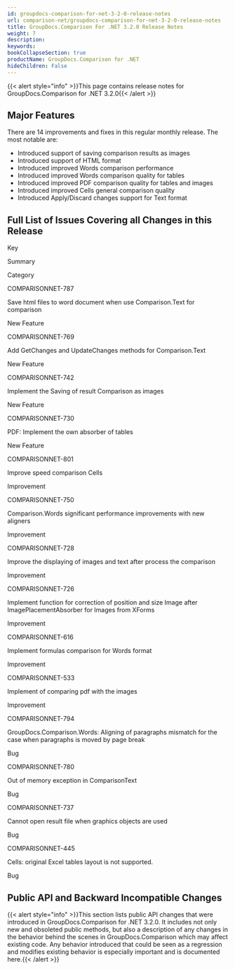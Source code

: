 ```yaml
---
id: groupdocs-comparison-for-net-3-2-0-release-notes
url: comparison-net/groupdocs-comparison-for-net-3-2-0-release-notes
title: GroupDocs.Comparison For .NET 3.2.0 Release Notes
weight: 7
description: 
keywords: 
bookCollapseSection: true
productName: GroupDocs.Comparison for .NET
hideChildren: False
---
```

{{< alert style="info" >}}This page contains release notes for GroupDocs.Comparison for .NET 3.2.0{{< /alert >}}

## Major Features

There are 14 improvements and fixes in this regular monthly release. The most notable are:

*   Introduced support of saving comparison results as images
*   Introduced support of HTML format
*   Introduced improved Words comparison performance
*   Introduced improved Words comparison quality for tables
*   Introduced improved PDF comparison quality for tables and images
*   Introduced improved Cells general comparison quality
*   Introduced Apply/Discard changes support for Text format

## Full List of Issues Covering all Changes in this Release

Key

Summary

Category

COMPARISONNET-787

Save html files to word document when use Comparison.Text for comparison

New Feature

COMPARISONNET-769

Add GetChanges and UpdateChanges methods for Comparison.Text

New Feature

COMPARISONNET-742

Implement the Saving of result Comparison as images

New Feature

COMPARISONNET-730

PDF: Implement the own absorber of tables

New Feature

COMPARISONNET-801

Improve speed comparison Cells

Improvement

COMPARISONNET-750

Comparison.Words significant performance improvements with new aligners

Improvement

COMPARISONNET-728

Improve the displaying of images and text after process the comparison

Improvement

COMPARISONNET-726

Implement function for correction of position and size Image after ImagePlacementAbsorber for Images from XForms

Improvement

COMPARISONNET-616

Implement formulas comparison for Words format

Improvement

COMPARISONNET-533

Implement of comparing pdf with the images

Improvement

COMPARISONNET-794

GroupDocs.Comparison.Words: Aligning of paragraphs mismatch for the case when paragraphs is moved by page break

Bug

COMPARISONNET-780

Out of memory exception in ComparisonText

Bug

COMPARISONNET-737

Cannot open result file when graphics objects are used

Bug

COMPARISONNET-445

Cells: original Excel tables layout is not supported.

Bug

  
  

## Public API and Backward Incompatible Changes

{{< alert style="info" >}}This section lists public API changes that were introduced in GroupDocs.Comparison for .NET 3.2.0. It includes not only new and obsoleted public methods, but also a description of any changes in the behavior behind the scenes in GroupDocs.Comparison which may affect existing code. Any behavior introduced that could be seen as a regression and modifies existing behavior is especially important and is documented here.{{< /alert >}}
